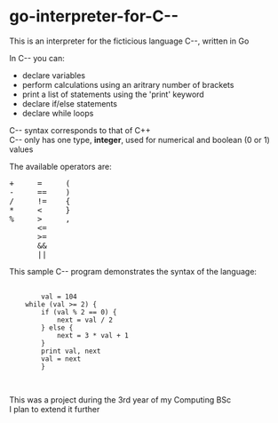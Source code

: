 # go-interpreter-for-C--

This is an interpreter for the ficticious language C--, written in Go

In C-- you can:

 - declare variables
 - perform calculations using an aritrary number of brackets
 - print a list of statements using the 'print' keyword
 - declare if/else statements
 - declare while loops
 
C-- syntax corresponds to that of C++<br />
C-- only has one type, <b>integer</b>, used for numerical and boolean (0 or 1) values

The available operators are:

<pre>
+     =     (
-     ==    )
/     !=    {
*     <     }
%     >     ,
      <=
      >=
      &&
      ||
</pre>

This sample C-- program demonstrates the syntax of the language:

<pre>
    <code>
        val = 104
	while (val >= 2) {
		if (val % 2 == 0) {
			next = val / 2
		} else {
			next = 3 * val + 1
		}
		print val, next
		val = next
        }
    </code>
 </pre>
 
This was a project during the 3rd year of my Computing BSc<br />
I plan to extend it further 
